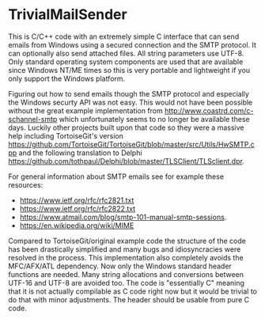 # TrivialMailSender

This is C/C++ code with an extremely simple C interface that can send emails from Windows using a secured
connection and the SMTP protocol. It can optionally also send attached files. All string parameters use UTF-8.
Only standard operating system components are used that are available since Windows NT/ME times so this
is very portable and lightweight if you only support the Windows platform.
 
Figuring out how to send emails though the SMTP protocol and especially the Windows securty API was not easy.
This would not have been possible without the great example implementation from
http://www.coastrd.com/c-schannel-smtp which unfortunately seems to no longer be available these days. Luckily
other projects built upon that code so they were a massive help including TortoiseGit's version
https://github.com/TortoiseGit/TortoiseGit/blob/master/src/Utils/HwSMTP.cpp and the following translation to
Delphi https://github.com/tothpaul/Delphi/blob/master/TLSClient/TLSclient.dpr.

For general information about SMTP emails see for example these resources:
 - https://www.ietf.org/rfc/rfc2821.txt
 - https://www.ietf.org/rfc/rfc2822.txt
 - https://www.atmail.com/blog/smtp-101-manual-smtp-sessions.
 - https://en.wikipedia.org/wiki/MIME

Compared to TortoiseGit/original example code the structure of the code has been drastically simplified
and many bugs and idiosyncracies were resolved in the process. This implementation also completely avoids
the MFC/AFX/ATL dependency. Now only the Windows standard header functions are needed. Many string allocations
and conversions between UTF-16 and UTF-8 are avoided too.
The code is "essentially C" meaning that it is not actually compilable as C code right now
but it would be trivial to do that with minor adjustments. The header should be usable from pure C code.